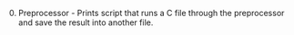 0. Preprocessor - Prints script that runs a C file through the preprocessor and save the result into another file.
